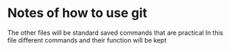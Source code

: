 # Notes of how to use git

The other files will be standard saved commands that are practical
In this file different commands and their function will be kept
